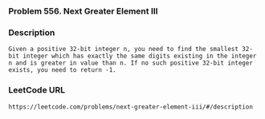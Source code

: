 ### Problem 556. Next Greater Element III

### Description
	Given a positive 32-bit integer n, you need to find the smallest 32-bit integer which has exactly the same digits existing in the integer n and is greater in value than n. If no such positive 32-bit integer exists, you need to return -1.

### LeetCode URL
	https://leetcode.com/problems/next-greater-element-iii/#/description
